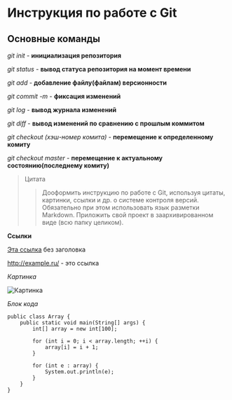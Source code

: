 # Инструкция по работе с Git

## Основные команды

*git init* - **инициализация репозитория**

*git status* - **вывод статуса репозитория на момент времени**

*git add* - **добавление файлу(файлам) версионности**

*git commit -m <message>* - **фиксация изменений**

*git log* - **вывод журнала изменений**

*git diff* - **вывод изменений по сравнению с прошлым коммитом**

*git checkout (хэш-номер комита)* - **перемещение к определенному комиту**

*git checkout master* - **перемещение к актуальному состоянию(последнему комиту)**

> Цитата
>> Дооформить инструкцию по работе с Git, используя цитаты, картинки, ссылки и др. о системе контроля версий. Обязательно при этом использовать язык разметки Markdown. Приложить свой проект в заархивированном виде (всю папку целиком).

**Ссылки**

[Эта ссылка](http://example.ru/) без заголовка

<http://example.ru/> - это ссылка


*Картинка*

![Картинка](C:\Users\Михаил\Desktop\Seminar1\IMG_20200818_193141.png "Радуга")

*Блок кода*

    public class Array {
        public static void main(String[] args) {
            int[] array = new int[100];

            for (int i = 0; i < array.length; ++i) {
                array[i] = i + 1;
            }

            for (int e : array) {
                System.out.println(e);
            }
        }
    }




